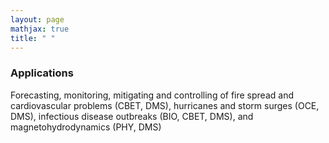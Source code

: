 ```yaml
---
layout: page
mathjax: true
title: " "
---
```


### **Applications**

Forecasting, monitoring, mitigating and controlling of fire spread and cardiovascular problems (CBET, DMS), hurricanes and storm surges (OCE, DMS), infectious disease outbreaks (BIO, CBET, DMS), and magnetohydrodynamics (PHY, DMS)